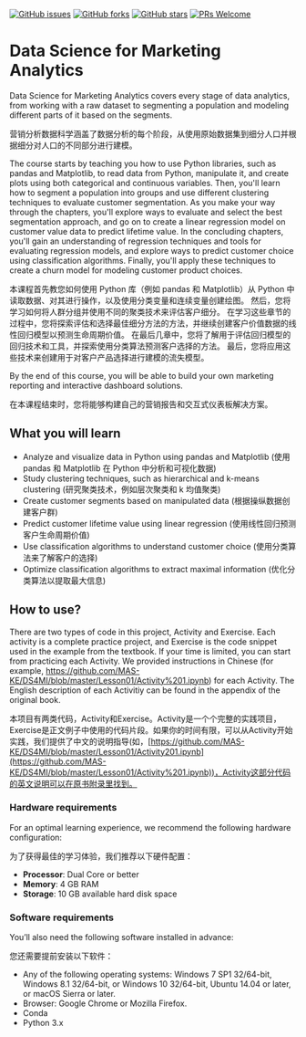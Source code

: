 [![GitHub issues](https://img.shields.io/github/issues/TrainingByPackt/Data-Science-for-Marketing-Analytics.svg)](https://github.com/TrainingByPackt/Data-Science-for-Marketing-Analytics/issues)
[![GitHub forks](https://img.shields.io/github/forks/TrainingByPackt/Data-Science-for-Marketing-Analytics.svg)](https://github.com/TrainingByPackt/Data-Science-for-Marketing-Analytics/network)
[![GitHub stars](https://img.shields.io/github/stars/TrainingByPackt/Data-Science-for-Marketing-Analytics.svg)](https://github.com/TrainingByPackt/Data-Science-for-Marketing-Analytics/stargazers)
[![PRs Welcome](https://img.shields.io/badge/PRs-welcome-brightgreen.svg)](https://github.com/TrainingByPackt/Data-Science-for-Marketing-Analytics/pulls)



# Data Science for Marketing Analytics
Data Science for Marketing Analytics covers every stage of data analytics, from working with a raw dataset to segmenting a population and modeling different parts of it based on the segments.

营销分析数据科学涵盖了数据分析的每个阶段，从使用原始数据集到细分人口并根据细分对人口的不同部分进行建模。

The course starts by teaching you how to use Python libraries, such as pandas and Matplotlib, to read data from Python, manipulate it, and create plots using both categorical and continuous variables. Then, you'll learn how to segment a population into groups and use different clustering techniques to evaluate customer segmentation. As you make your way through the chapters, you'll explore ways to evaluate and select the best segmentation approach, and go on to create a linear regression model on customer value data to predict lifetime value. In the concluding chapters, you'll gain an understanding of regression techniques and tools for evaluating regression models, and explore ways to predict customer choice using classification algorithms. Finally, you'll apply these techniques to create a churn model for modeling customer product choices.

本课程首先教您如何使用 Python 库（例如 pandas 和 Matplotlib）从 Python 中读取数据、对其进行操作，以及使用分类变量和连续变量创建绘图。 然后，您将学习如何将人群分组并使用不同的聚类技术来评估客户细分。 在学习这些章节的过程中，您将探索评估和选择最佳细分方法的方法，并继续创建客户价值数据的线性回归模型以预测生命周期价值。 在最后几章中，您将了解用于评估回归模型的回归技术和工具，并探索使用分类算法预测客户选择的方法。 最后，您将应用这些技术来创建用于对客户产品选择进行建模的流失模型。

By the end of this course, you will be able to build your own marketing reporting and interactive dashboard solutions. 

在本课程结束时，您将能够构建自己的营销报告和交互式仪表板解决方案。

## What you will learn
* Analyze and visualize data in Python using pandas and Matplotlib (使用 pandas 和 Matplotlib 在 Python 中分析和可视化数据)
* Study clustering techniques, such as hierarchical and k-means clustering (研究聚类技术，例如层次聚类和 k 均值聚类)
* Create customer segments based on manipulated data (根据操纵数据创建客户群)
* Predict customer lifetime value using linear regression (使用线性回归预测客户生命周期价值)
* Use classification algorithms to understand customer choice (使用分类算法来了解客户的选择)
* Optimize classification algorithms to extract maximal information (优化分类算法以提取最大信息)

## How to use?
There are two types of code in this project, Activity and Exercise. Each activity is a complete practice project, and Exercise is the code snippet used in the example from the textbook. If your time is limited, you can start from practicing each Activity. We provided instructions in Chinese (for example, https://github.com/MAS-KE/DS4MI/blob/master/Lesson01/Activity%201.ipynb) for each Activity. The English description of each Activitiy can be found in the appendix of the original book.

本项目有两类代码，Activity和Exercise。Activity是一个个完整的实践项目，Exercise是正文例子中使用的代码片段。如果你的时间有限，可以从Activity开始实践，我们提供了中文的说明指导(如，[https://github.com/MAS-KE/DS4MI/blob/master/Lesson01/Activity201.ipynb](https://github.com/MAS-KE/DS4MI/blob/master/Lesson01/Activity%201.ipynb))，Activity这部分代码的英文说明可以在原书附录里找到。


### Hardware requirements
For an optimal learning experience, we recommend the following hardware configuration:

为了获得最佳的学习体验，我们推荐以下硬件配置：

* **Processor**: Dual Core or better
* **Memory**: 4 GB RAM
* **Storage**: 10 GB available hard disk space


### Software requirements
You’ll also need the following software installed in advance:

您还需要提前安装以下软件：

* Any of the following operating systems: Windows 7 SP1 32/64-bit, Windows 8.1 32/64-bit, or Windows 10 32/64-bit, Ubuntu 14.04 or later, or macOS Sierra or later.
* Browser: Google Chrome or Mozilla Firefox.
* Conda
* Python 3.x

